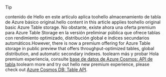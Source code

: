 > [!TIP]
> <span data-ttu-id="a0144-101">contenido de Hello en este artículo aplica toohello almacenamiento de tabla de Azure básico original.</span><span class="sxs-lookup"><span data-stu-id="a0144-101">hello content in this article applies toohello original basic Azure Table storage.</span></span> <span data-ttu-id="a0144-102">No obstante, existe ahora una oferta premium para Azure Table Storage en la versión preliminar pública que ofrece tablas con rendimiento optimizado, distribución global e índices secundarios automáticos.</span><span class="sxs-lookup"><span data-stu-id="a0144-102">However, there is now a premium offering for Azure Table storage in public preview that offers throughput-optimized tables, global distribution, and automatic secondary indexes.</span></span> <span data-ttu-id="a0144-103">toolearn más y probar Hola premium experiencia, consulte [base de datos de Azure Cosmos: API de tabla](https://aka.ms/premiumtables).</span><span class="sxs-lookup"><span data-stu-id="a0144-103">toolearn more and try out hello new premium experience, please check out [Azure Cosmos DB: Table API](https://aka.ms/premiumtables).</span></span>
>
